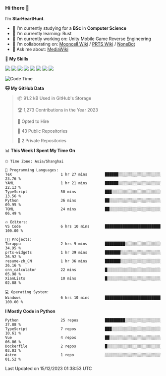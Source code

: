 ### Hi there 👋

I’m **StarHeartHunt**.

- 🏫 I’m currently studying for a **BSc** in **Computer Science**
- 🌱 I’m currently learning: Rust
- 🔭 I’m currently working on: Unity Mobile Game Reverse Engineering
- 👯 I’m collaborating on: [Mooncell Wiki](https://fgo.wiki/) / [PRTS Wiki](http://prts.wiki/) / [NoneBot](https://github.com/nonebot)
- 💬 Ask me about: [MediaWiki](https://www.mediawiki.org)

🌟 **My Skills**

![](https://img.shields.io/badge/-Python-3e74a2?style=flat-square&logo=Python&logoColor=fff)
![](https://img.shields.io/badge/-Node.js-339933?style=flat-square&logo=node.js&logoColor=fff)
![](https://img.shields.io/badge/-Vue-4fc08d?style=flat-square&logo=vue.js&logoColor=fff)
![](https://img.shields.io/badge/-React-2d98ce?style=flat-square&logo=React&logoColor=fff)
![](https://img.shields.io/badge/-TypeScript-3178C6?style=flat-square&logo=TypeScript&logoColor=fff)
![](https://img.shields.io/badge/-Docker-2496ED?style=flat-square&logo=Docker&logoColor=fff)
![](https://img.shields.io/badge/-Linux-000000?style=flat-square&logo=Linux&logoColor=fff)
![](https://img.shields.io/badge/-Dotnet-512bd4?style=flat-square&logo=.net&logoColor=fff)

<!--START_SECTION:waka-->
![Code Time](http://img.shields.io/badge/Code%20Time-792%20hrs%2044%20mins-blue)

**🐱 My GitHub Data** 

> 📦 91.2 kB Used in GitHub's Storage 
 > 
> 🏆 1,273 Contributions in the Year 2023
 > 
> 💼 Opted to Hire
 > 
> 📜 43 Public Repositories 
 > 
> 🔑 2 Private Repositories 
 > 
📊 **This Week I Spent My Time On** 

```text
🕑︎ Time Zone: Asia/Shanghai

💬 Programming Languages: 
TeX                      1 hr 27 mins        ██████░░░░░░░░░░░░░░░░░░░   23.76 % 
YAML                     1 hr 21 mins        ██████░░░░░░░░░░░░░░░░░░░   22.13 % 
TypeScript               50 mins             ███░░░░░░░░░░░░░░░░░░░░░░   13.56 % 
Python                   36 mins             ██░░░░░░░░░░░░░░░░░░░░░░░   09.95 % 
TOML                     24 mins             ██░░░░░░░░░░░░░░░░░░░░░░░   06.49 % 

🔥 Editors: 
VS Code                  6 hrs 10 mins       █████████████████████████   100.00 % 

🐱‍💻 Projects: 
Torappu                  2 hrs 9 mins        █████████░░░░░░░░░░░░░░░░   34.95 % 
prts-widgets             1 hr 39 mins        ███████░░░░░░░░░░░░░░░░░░   26.92 % 
resume-zh_CN             1 hr 36 mins        ███████░░░░░░░░░░░░░░░░░░   26.16 % 
cnn_calculator           22 mins             █░░░░░░░░░░░░░░░░░░░░░░░░   05.98 % 
XianLists                10 mins             █░░░░░░░░░░░░░░░░░░░░░░░░   02.88 % 

💻 Operating System: 
Windows                  6 hrs 10 mins       █████████████████████████   100.00 % 
```

**I Mostly Code in Python** 

```text
Python                   25 repos            █████████░░░░░░░░░░░░░░░░   37.88 % 
TypeScript               7 repos             ███░░░░░░░░░░░░░░░░░░░░░░   10.61 % 
Vue                      4 repos             ██░░░░░░░░░░░░░░░░░░░░░░░   06.06 % 
Dockerfile               2 repos             █░░░░░░░░░░░░░░░░░░░░░░░░   03.03 % 
Astro                    1 repo              ░░░░░░░░░░░░░░░░░░░░░░░░░   01.52 % 
```




 Last Updated on 15/12/2023 01:38:53 UTC
<!--END_SECTION:waka-->
